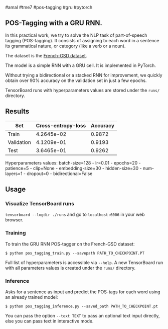 
#amal #tme7 #pos-tagging #gru #pytorch

## POS-Tagging with a GRU RNN.

In this practical work, we try to solve the NLP task of part-of-speech tagging (POS-tagging). It consists of assigning to each word in a sentence its grammatical nature, or category (like a verb or a noun).

The dataset is the [French-GSD dataset](https://github.com/UniversalDependencies/UD_French-GSD).

The model is a simple RNN with a GRU cell. It is implemented in PyTorch.

Without trying a bidirectional or a stacked RNN for improvement, we quickly obtain over 90% accuracy on the validation set in just a few epochs.

TensorBoard runs with hyperparameters values are stored under the `runs/` directory.

## Results

| Set        | Cross-entropy-loss | Accuracy |
| ---------- | ------------------ | -------- |
| Train      | 4.2645e-02         | 0.9872   |
| Validation | 4.1209e-01         | 0.9193   |
| Test       | 3.6465e-01         | 0.9262   |

Hyperparameters values:
batch-size=128 - lr=0.01 - epochs=20 - patience=5 - clip=None - embedding-size=30 - hidden-size=30 - num-layers=1 - dropout=0 - bidirectional=False


## Usage


### Visualize TensorBoard runs

`tensorboard --logdir ./runs` and go to `localhost:6006` in your web browser.

### Training

To train the GRU RNN POS-tagger on the French-GSD dataset:
```
$ python pos_tagging_train.py --savepath PATH_TO_CHECKPOINT.PT
```
Full list of hyperparameters is accessible via `--help`. A new TensorBoard run with all parameters values is created under the `runs/` directory.

### Inference

Asks for a sentence as input and predict the POS-tags for each word using an already trained model:
```
$ python pos_tagging_inference.py --saved_path PATH_TO_CHECKPOINT.pt
```
You can pass the option `--text TEXT` to pass an optional text input directly, else you can pass text in interactive mode.

